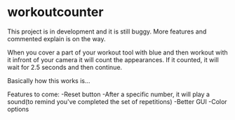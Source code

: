 # workoutcounter
This project is in development and it is still buggy.
More features and commented explain is on the way.

When you cover a part of your workout tool with blue and then workout with it infront of your camera it will count the appearances.
If it counted, it will wait for 2.5 seconds and then continue.

Basically how this works is...


Features to come:
-Reset button
-After a specific number, it will play a sound(to remind you've completed the set of repetitions)
-Better GUI
-Color options

